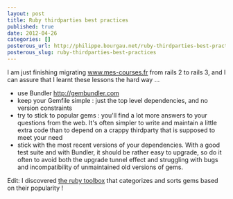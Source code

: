 ```yaml
---
layout: post
title: Ruby thirdparties best practices
published: true
date: 2012-04-26
categories: []
posterous_url: http://philippe.bourgau.net/ruby-thirdparties-best-practices
posterous_slug: ruby-thirdparties-best-practices
---
```

<p>I am just finishing migrating <a href="http://www.mes-courses.fr">www.mes-courses.fr</a> from rails 2 to rails 3, and I can assure that I learnt these lessons the hard way ...<br />
<ul>
<li>use Bundler <a href="http://gembundler.com">http://gembundler.com</a></li><li>keep your Gemfile simple : just the top level dependencies, and no version constraints</li><li>try to stick to popular gems : you'll find a lot more answers to your questions from the web. It's often simpler to write and maintain a little extra code than to depend on a crappy thirdparty that is supposed to meet your need</li><li>stick with the most recent versions of your dependencies. With a good test suite and with Bundler, it should be rather easy to upgrade, so do it often to avoid both the upgrade tunnel effect and struggling with bugs and incompatibility of unmaintained old versions of gems.</li></ul>
<p>Edit: I discovered <a href="http://www.ruby-toolbox.com">the ruby toolbox</a>&nbsp;that categorizes and sorts gems based on their popularity !</p>
